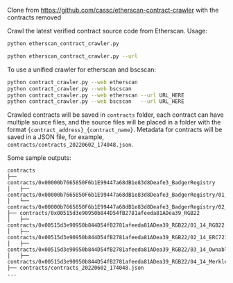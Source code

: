 Clone from https://github.com/cassc/etherscan-contract-crawler with the contracts removed 

Crawl the latest verified contract source code from Etherscan. Usage:

``` bash
python etherscan_contract_crawler.py

python etherscan_contract_crawler.py --url 
```

To use a unified crawler for etherscan and bscscan:

``` bash
python contract_crawler.py --web etherscan
python contract_crawler.py --web bscscan
python contract_crawler.py --web etherscan --url URL_HERE
python contract_crawler.py --web bscscan   --url URL_HERE
```

Crawled contracts will be saved in `contracts` folder, each contract
can have multiple source files, and the source files will be placed in
a folder with the format
`{contract_address}_{contract_name}`. Metadata for contracts will be
saved in a JSON file, for example,
`contracts/contracts_20220602_174048.json`.


Some sample outputs:

``` text
contracts
├── contracts/0x00000b7665850F6b1E99447a68dB1e83d8Deafe3_BadgerRegistry
│   ├── contracts/0x00000b7665850F6b1E99447a68dB1e83d8Deafe3_BadgerRegistry/01_02_BadgerRegistry.sol
│   └── contracts/0x00000b7665850F6b1E99447a68dB1e83d8Deafe3_BadgerRegistry/02_02_EnumerableSet.sol
├── contracts/0x00515d3e90950b844D54fB2781afeeda81ADea39_RGB22
│   ├── contracts/0x00515d3e90950b844D54fB2781afeeda81ADea39_RGB22/01_14_RGB22.sol
│   ├── contracts/0x00515d3e90950b844D54fB2781afeeda81ADea39_RGB22/02_14_ERC721A.sol
│   ├── contracts/0x00515d3e90950b844D54fB2781afeeda81ADea39_RGB22/03_14_Ownable.sol
│   ├── contracts/0x00515d3e90950b844D54fB2781afeeda81ADea39_RGB22/04_14_MerkleProof.sol
├── contracts/contracts_20220602_174048.json
...
```

